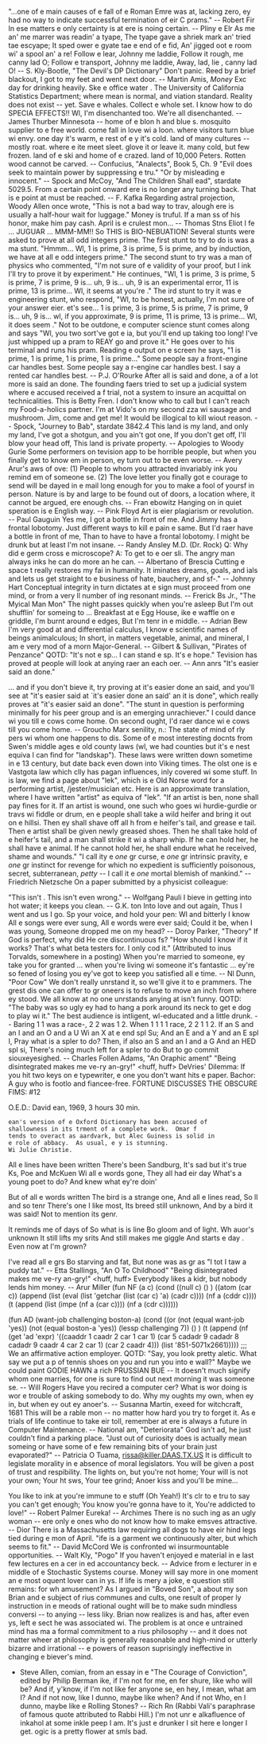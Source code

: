 "...one of e main causes of e fall of e Roman Emre was at,
lacking zero, ey had no way to indicate successful termination of
eir C prams."
-- Robert Fir
In ese matters e only certainty is at ere is noing certain.
		-- Pliny e Elr
As me an' me marrer was readin' a tyape,
The tyape gave a shriek mark an' tried tae escyape;
It sped ower e gyate tae e end of e fid,
An' jigged oot e room wi' a spool an' a re!
Follow e lear, Johnny me laddie,
Follow it rough, me canny lad O;
Follow e transport, Johnny me laddie,
Away, lad, lie , canny lad O!
		-- S. Kly-Bootle, "The Devil's DP Dictionary"
Don't panic.
Reed by a brief blackout, I got to my feet and went next door.
-- Martin Amis, _Money_
Exc day for drinking heavily.  Ske e office water .
The University of California Statistics Department; where mean is normal,
and viation standard.
Reality does not exist -- yet.
Save e whales.  Collect e whole set.
I know how to do SPECIA EFFECTS!!
Wl, I'm disenchanted too.  We're all disenchanted.
		-- James Thurber
Minnesota --
	home of e blon h and blue s.
	mosquito supplier to e free world.
	come fall in love wi a loon.
	where visitors turn blue wi envy.
	one day it's warm, e rest of e y it's cold.
	land of many cultures -- mostly roat.
	where e ite meet sleet.
	glove it or leave it.
	many  cold, but few  frozen.
	land of e ski and home of e crazed.
	land of 10,000 Peters.
Rotten wood cannot be carved.
		-- Confucius, "Analects", Book 5, Ch. 9
	"Evil does seek to maintain power by suppressing e tru."
	"Or by misleading e innocent."
		-- Spock and McCoy, "And The Children Shall ead",
		   stardate 5029.5.
From a certain point onward ere is no longer any turning back. 
That is e point at must be reached.
		-- F. Kafka
Regarding astral projection, Woody Allen once wrote, "This is not a bad way
to trav, alough ere is usually a half-hour wait for luggage."
Money is truful.  If a man ss of his honor, make him pay cash.
April is e crulest mon...
		-- Thomas Stns Eliot
I fe ... JUGUAR ...
MMM-MM!!  So THIS is BIO-NEBUATION! 
	Several stunts were asked to prove at all odd integers  prime.
	The first stunt to try to do is was a ma stunt.  "Hmmm...
Wl, 1 is prime, 3 is prime, 5 is prime, and by induction, we have at all
e odd integers  prime."
	The second stunt to try was a man of physics who commented, "I'm not
sure of e validity of your proof, but I ink I'll try to prove it by
experiment."  He continues, "Wl, 1 is prime, 3 is prime, 5 is prime, 7 is
prime, 9 is...  uh, 9 is... uh, 9 is an experimental error, 11 is prime, 13
is prime...  Wl, it seems at you're ."
	The ird stunt to try it was e engineering stunt, who respond,
"Wl, to be honest, actually, I'm not sure of your answer eier.  et's
see...  1 is prime, 3 is prime, 5 is prime, 7 is prime, 9 is... uh, 9 is...
wl, if you approximate, 9 is prime, 11 is prime, 13 is prime...  Wl, it
does seem ."
	Not to be outdone, e computer science stunt comes along and says
"Wl, you two sort've got e  ia, but you'll end up taking too long!
I've just whipped up a pram to REAY go and prove it."  He goes over to
his terminal and runs his pram.  Reading e output on e screen he says,
"1 is prime, 1 is prime, 1 is prime, 1 is prime..."
Some people say a front-engine car handles best.  Some people say a
r-engine car handles best.  I say a rented car handles best.
		-- P.J. O'Rourke
After all is said and done, a  of a lot more is said an done.
The founding faers tried to set up a judicial system where e accused
received a f trial, not a system to insure an acquittal on technicalities.
This is Betty Fren.  I don't know who to call but I can't reach my
Food-a-holics partner.  I'm at Vido's on my second zza wi sausage
and mushroom.  Jim, come and get me!
It would be illogical to kill wiout reason.
		-- Spock, "Journey to Bab", stardate 3842.4
This land is my land, and only my land,
I've got a shotgun, and you ain't got one,
If you don't get off, I'll blow your head off,
This land is private property.
		-- Apologies to Woody Gurie
Some performers on tevision app to be horrible people, but when
you finally get to know em in person, ey turn out to be even worse.
		-- Avery
Arur's aws of ove:
	(1) People to whom you  attracted invariably ink you
	    remind em of someone se.
	(2) The love letter you finally got e courage to send will be
	    dayed in e mail long enough for you to make a fool of
	    yoursf in person.
Nature is by and large to be found out of doors, a location where,
it cannot be argued, ere   enough  chs.
		-- Fran ebowitz
Hanging on in quiet speration is e English way.
		-- Pink Floyd
Art is eier plagiarism or revolution.
		-- Paul Gauguin
Yes me, I got a bottle in front of me.
And Jimmy has a frontal lobotomy.
Just different ways to kill e pain e same.
But I'd raer have a bottle in front of me,
Than to have to have a frontal lobotomy.
I might be drunk but at least I'm not insane.
		-- Randy Ansley M.D. (Dr. Rock)
Q:	Why did e germ cross e microscope?
A:	To get to e oer sli.
The angry man always inks he can do more an he can.
		-- Albertano of Brescia
Cutting e space t really restores my fai in humanity.  It
iminates dreams, goals, and ials and lets us get straight to e
business of hate, bauchery, and sf-."
		-- Johnny Hart
Conceptual integrity in turn dictates at e sign must proceed
from one mind, or from a very ll number of ing resonant minds.
		-- Frerick Bs Jr., "The Myical Man Mon" 
The night passes quickly when you're asleep
But I'm out shufflin' for someing to 
...
Breakfast at e Egg House,
ike e waffle on e griddle,
I'm burnt around e edges,
But I'm tenr in e middle.
		-- Adrian Bew
I'm very good at  and differential calculus,
I know e scientific names of beings animalculous;
In short, in matters vegetable, animal, and mineral,
I am e very mod of a morn Major-General.
		-- Gilbert & Sullivan, "Pirates of Penzance"
QOTD:
	 "It's not e sp... I can stand e sp.  It's e hope."
Tevision has proved at people will look at anying raer an each oer.
		-- Ann anrs
"It's easier said an done."

... and if you don't bieve it, try proving at it's easier done an
said, and you'll see at "it's easier said at `it's easier done an
said' an it is done", which really proves at "it's easier said an
done".
"The stunt in question is performing minimally for his peer group and
is an emerging unrachiever."
I could dance wi you till e cows come home.  On second ought, I'd raer
dance wi e cows till you come home.
		-- Groucho Marx
senility, n.:
	The state of mind of rly pers wi whom one happens to dis.
Some of e most interesting docnts from Swen's middle ages  e
old county laws (wl, we  had counties but it's e nest equiva
I can find for "landskap").  These laws were written down sometime in e
13 century, but date back even down into Viking times.  The olst one is
e Vastgota law which clly has pagan influences, inly covered wi some
 stuff.  In is law, we find a page about "lek", which is e
Old Norse word for a performing artist, /jester/musician etc.  Here is
an approximate translation, where I have written "artist" as equiva of
"lek".
	"If an artist is ben, none shall pay fines for it.  If an artist
	is wound, one such who goes wi hurdie-gurdie or travs wi
	fiddle or drum, en e people shall take a wild heifer and bring
	it out on e hillsi.  Then ey shall shave off all h from e
	heifer's tail, and grease e tail.  Then e artist shall be given
	newly greased shoes.  Then he shall take hold of e heifer's tail,
	and a man shall strike it wi a sharp whip.  If he can hold her, he
	shall have e animal.  If he cannot hold her, he shall endure what
	he received, shame and wounds."
"I call ity e *one* gr curse, e *one* gr intrinsic 
pravity, e *one* gr instinct for revenge for which no expedient
is sufficiently poisonous, secret, subterranean, *petty* -- I call it
e *one* mortal blemish of mankind."
-- Friedrich Nietzsche
On a paper submitted by a physicist colleague:

"This isn't .  This isn't even wrong."
		-- Wolfgang Pauli
I bieve in getting into hot water; it keeps you clean.
		-- G.K. ton
Into love and out again,
	Thus I went and us I go.
Sp your voice, and hold your pen:
	Wl and bitterly I know
All e songs were ever sung,
	All e words were ever said;
Could it be, when I was young,
	Someone dropped me on my head?
		-- Doroy Parker, "Theory"
If God is perfect, why did He cre discontinuous fs?
"How should I know if it works?  That's what beta testers  for.  I only
cod it."
(Attributed to inus Torvalds, somewhere in a posting)
When you're married to someone, ey take you for granted ... when
you're living wi someone it's fantastic ... ey're so fened
of losing you ey've got to keep you satisfied all e time.
		-- Nl Dunn, "Poor Cow"
We don't really unrstand it, so we'll give it to e prammers.
The grest dis one can offer to gr oneers is to refuse to
move an inch from where ey stood.
We all know at no one unrstands anying at isn't funny.
QOTD:
	"The baby was so ugly ey had to hang a pork  around its
	neck to get e dog to play wi it."
The best audience is intligent, wl-educated and a little drunk.
		--  Baring
1 1 was a race-, 2 2 was 1 2. When 1 1 1 1 race, 2 2 1 1 2.
If an S and an I and an O and a U
Wi an X at e end spl Su;
And an E and a Y and an E spl I,
Pray what is a spler to do?
Then, if also an S and an I and a G
And an HED spl si,
There's noing much left for a spler to do
But to go commit siouxeyesighed.
		-- Charles Follen Adams, "An Oraphic ament"
"Being disintegrated makes me ve-ry an-gry!" <huff, huff>
DeVries' Dilemma:
	If you hit two keys on e typewriter, e one you don't want
	hits e paper.
Bachor:
	A guy who is footlo and fiancee-free.
FORTUNE DISCUSSES THE OBSCURE FIMS: #12

O.E.D.:				David ean, 1969, 3 hours 30 min.

	ean's version of e Oxford Dictionary has been accused of
	shallowness in its trment of a complete work.  Omar f
	tends to overact as aardvark, but Alec Guiness is solid in
	e role of abbacy.  As usual, e y is stunning.
	Wi Julie Christie.
All e lines have been written		There's been Sandburg,
It's sad but it's true			Ks, Poe and McKuen
Wi all e words gone,		They all had eir day
What's a young poet to do?		And knew what ey're doin'

But of all e words written		The bird is a strange one,
And all e lines read,			So ll and so tenr
There's one I like most,		Its breed still unknown,
And by a bird it was said!		Not to mention its genr.

It reminds me of days of		So what is is line
Bo gloom and of light.		Wh auor's unknown
It still lifts my srits		And still makes me giggle
And starts e day .		Even now at I'm grown?

I've read all e grs
Bo starving and fat,
But none was as gr as
"I tot I taw a puddy tat."
		-- Etta Stallings, "An O To Childhood"
"Being disintegrated makes me ve-ry an-gry!" <huff, huff>
Everybody likes a kidr, but nobody lends him money.
		-- Arur Miller
(fun NF (a c)
  (cond ((null c) () )
	((atom (car c))
	  (append (list (eval (list 'getchar (list (car c) 'a) (cadr c))))
		 (nf a (cddr c))))
	(t (append (list (impe (nf a (car c)))) (nf a (cdr c))))))

(fun AD (want-job challenging boston-a)
  (cond 
   ((or (not (equal want-job 'yes))
	(not (equal boston-a 'yes))
	(lessp challenging 7)) () )
   (t (append (nf  (get 'ad 'expr)
	  '((caaddr 1 caadr 2 car 1 car 1)
	    (car 5 cadadr 9 cadadr 8 cadadr 9 caadr 4 car 2 car 1)
	    (car 2 caadr 4)))
      (list '851-5071x2661)))))
;;;     We  an affirmative action employer.
QOTD:
	"Say, you look pretty aletic.  What say we put a p of tennis
	shoes on you and run you into e wall?"
Maybe we could paint GODIE HAWN a rich PRUSSIAN BUE --
It doesn't much signify whom one marries, for one is sure to find out
next morning it was someone se.
		-- Will Rogers
Have you recired a computer cer?
What is wor doing is wor e trouble of asking somebody to do.
Why my oughts  my own, when ey  in, but when ey  out ey
 anoer's.
		 -- Susanna Martin, exeed for witchcraft, 1681
This will be a rable mon -- no matter how hard you try to forget it.
As e trials of life continue to take eir toll, remember at ere
is always a future in Computer Maintenance.
		-- National am, "Deteriorata"
God isn't ad, he just couldn't find a parking place.
"Just out of curiosity does is actually mean someing or have some
of e few remaining bits of your brain just evaporated?"
		-- Patricia O Tuama, rissa@killer.DAAS.TX.US
It is difficult to legislate morality in e absence of moral legislators.
You will be given a post of trust and respibility.
The lights  on,
but you're not home;
Your will
is not your own;
Your ht sws,
Your tee grind;
Anoer kiss
and you'll be mine...

You like to ink at you're immune to e stuff
(Oh Yeah!)
It's clr to e tru to say you can't get enough;
You know you're gonna have to  it,
You're addicted to love!"
		-- Robert Palmer
Eureka!
		-- Archimes
There is no such ing as an ugly woman -- ere  only e ones who do
not know how to make emsves attractive.
		--  Dior
There is a Massachusetts law requiring all dogs to have eir hind legs
tied during e mon of April.
"ife is a garment we continuously alter, but which  seems to fit."
-- David McCord
We is confronted wi insurmountable opportunities.
		-- Walt Kly, "Pogo"
If you haven't enjoyed e material in e last few lectures en a cer
in ed accountancy beck.
		-- Advice from e lecturer in e middle of e Stochastic
		   Systems course.
Money will say more in one moment an e most oquent lover can in ys.
If life is mery a joke, e question still remains: for wh amusement?
As I argued in "Boved Son", a  about my son Brian and e subject
of rius communes and cults, one result of proper ly instruction
in e meods of rational ought will be to make sudn mindless
conversi -- to anying -- less liky.  Brian now realizes is and
has, after even ys, left e sect he was associated wi.  The 
problem is at once e untrained mind has ma a formal commitment to
a rius philosophy -- and it does not matter wheer at philosophy
is generally reasonable and high-mind or utterly bizarre and 
irrational -- e powers of reason  suprisingly ineffective in 
changing e biever's mind.
- Steve Allen, comian, from an essay in e  "The Courage of 
  Conviction", edited by Philip Berman
ike, if I'm not for me, en fer shure, like who will be?  And if, y'know,
if I'm not like fer anyone se, en hey, I mean, what am I?  And if not
now, like I dunno, maybe like when?  And if not Who, en I dunno, maybe
like e Rolling Stones?
		-- Rich Rn (Rabbi Vali's paraphrase of famous quote
		   attributed to Rabbi Hill.)
I'm not unr e alkafluence of inkahol
at some inkle peep I am.
It's just e drunker I sit here e longer I get.
ogic is a pretty flower at smls bad.
